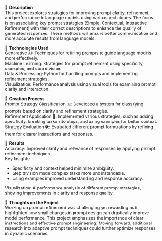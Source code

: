 📒 **Description**  
This project explores strategies for improving prompt clarity, refinement, and performance in language models using various techniques. The focus is on associating key prompt strategies (Simple, Contextual, Interactive, Refinement) with their correct descriptions to enhance the quality of generated responses. These methods will ensure better communication and more accurate results from language models.

🤖 **Technologies Used**  
Generative AI: Techniques for refining prompts to guide language models more effectively.  
Machine Learning: Strategies for prompt refinement using specificity, examples, and step division.  
Data & Processing: Python for handling prompts and implementing refinement strategies.  
Visualization: Performance analysis using visual tools for examining prompt clarity and interaction.

🧐 **Creation Process**  
Prompt Strategy Classification 📊: Developed a system for classifying prompts based on clarity and refinement strategies.  
Refinement Application 🤖: Implemented various strategies, such as adding specificity, breaking tasks into steps, and using examples for better context.  
Strategy Evaluation 🛠️: Evaluated different prompt formulations by refining them for clearer instructions and responses.  

🚀 **Results**  
Accuracy: Improved clarity and relevance of responses by applying prompt refinement techniques.  
Key Insights:  
- Specificity and context helped minimize ambiguity.  
- Step division made complex tasks more understandable.  
- Using examples improved understanding and response accuracy.  

Visualization: A performance analysis of different prompt strategies, showing improvements in clarity and response quality.

💭 **Thoughts on the Project**  
Working on prompt refinement was challenging yet rewarding as it highlighted how small changes in prompt design can drastically improve model performance. This project emphasizes the importance of clear instructions and effective prompt engineering. Moving forward, additional research into adaptive prompt techniques could further optimize responses in dynamic scenarios.
